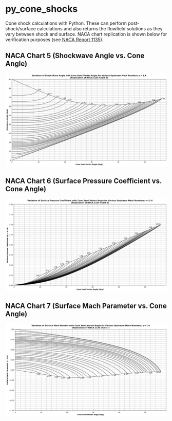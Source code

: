 # py_cone_shocks
Cone shock calculations with Python. These can perform post-shock/surface calculations and also returns the flowfield solutions as they vary between shock and surface. NACA chart replication is shown below for verification purposes (see <a href="https://www.nasa.gov/sites/default/files/734673main_Equations-Tables-Charts-CompressibleFlow-Report-1135.pdf">NACA Report 1135</a>).

## NACA Chart 5 (Shockwave Angle vs. Cone Angle)
<img src="images/chart5.png">

## NACA Chart 6 (Surface Pressure Coefficient vs. Cone Angle)
<img src="images/chart6.png">

## NACA Chart 7 (Surface Mach Parameter vs. Cone Angle)
<img src="images/chart7.png">

